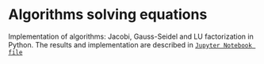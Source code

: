 # Algorithms solving equations
Implementation of algorithms: Jacobi, Gauss-Seidel and LU factorization in
Python. The results and implementation are described in [`Jupyter Notebook file`](./Equations.ipynb)